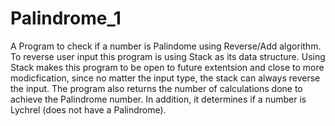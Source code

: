# Palindrome_1
A Program to check if a number is Palindome using Reverse/Add algorithm. 
To reverse user input this program is using Stack as its data structure. Using Stack makes this program to be open to future extentsion and close to more modicfication, 
since no matter the input type, the stack can always reverse the input.
The program also returns the number of calculations done to achieve the Palindrome number. 
In addition, it determines if a number is Lychrel (does not have a Palindrome). 
